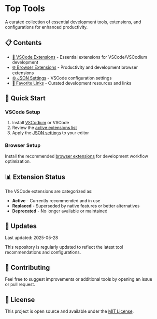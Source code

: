 # Top Tools

A curated collection of essential development tools, extensions, and configurations for enhanced productivity.

## 📋 Contents

- [🔧 VSCode Extensions](src/vscode.md) - Essential extensions for VSCode/VSCodium development
- [🌐 Browser Extensions](src/browser.md) - Productivity and development browser extensions
- [⚙️ JSON Settings](src/settings.json) - VSCode configuration settings
- [🔗 Favorite Links](/src/fav.html) - Curated development resources and links

## 🚀 Quick Start

### VSCode Setup
1. Install [VSCodium](https://vscodium.com/) or VSCode
2. Review the [active extensions list](src/vscode.md#active-extensions)
3. Apply the [JSON settings](src/settings.json) to your editor

### Browser Setup
Install the recommended [browser extensions](src/browser.md) for development workflow optimization.

## 📊 Extension Status

The VSCode extensions are categorized as:
- **Active** - Currently recommended and in use
- **Replaced** - Superseded by native features or better alternatives
- **Deprecated** - No longer available or maintained

## 🔄 Updates

Last updated: 2025-05-28

This repository is regularly updated to reflect the latest tool recommendations and configurations.

## 📝 Contributing

Feel free to suggest improvements or additional tools by opening an issue or pull request.

## 📄 License

This project is open source and available under the [MIT License](LICENSE).
